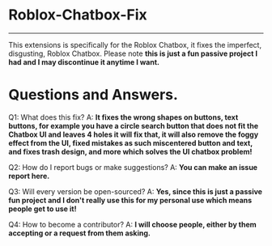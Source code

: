 # Roblox-Chatbox-Fix
-------
This extensions is specifically for the Roblox Chatbox, it fixes the imperfect, disgusting, Roblox Chatbox.
Please note **this is just a fun passive project I had and I may discontinue it anytime I want.**

# Questions and Answers.
Q1: What does this fix?
A: **It fixes the wrong shapes on buttons, text buttons, for example you have a circle search button that does not fit the Chatbox UI and leaves 4 holes it will fix that, it will also remove the foggy effect from the UI, fixed mistakes as such miscentered button and text, and fixes trash design, and more which solves the UI chatbox problem!**

Q2: How do I report bugs or make suggestions?
A: **You can make an issue report here.**

Q3: Will every version be open-sourced?
A: **Yes, since this is just a passive fun project and I don't really use this for my personal use which means people get to use it!**

Q4: How to become a contributor?
A: **I will choose people, either by them accepting or a request from them asking.**